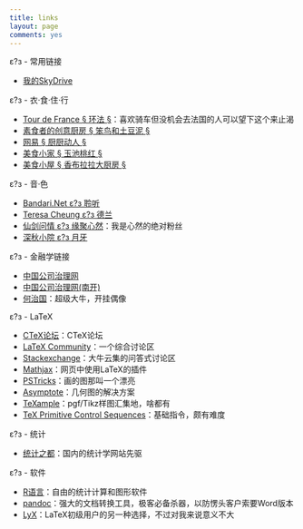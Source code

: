 ```yaml
---
title: links
layout: page
comments: yes
---
```


ε?з - 常用链接

- [我的SkyDrive](http://cid-b279bbf95ffa1509.skydrive.live.com/home.aspx)

ε?з - 衣·食·住·行

- [Tour de France § 环法 §](http://www.letour.fr/)：喜欢骑车但没机会去法国的人可以望下这个来止渴
- [素食者的创意厨房 § 笨鸟和土豆泥 §](http://blog.sina.com.cn/veg)
- [网易 § 厨厨动人 §](http://bbs.lady.163.com/list/dainty.html)
- [美食小家 § 玉池桃红 §](http://hnayhrh.blog.163.com/)
- [美食小屋 § 香布拉拉大厨房 §](http://jidi511.blog.163.com/)

ε?з - 音·色

- [Bandari.Net ε?з 聆听](http://www.bandari.net/)
- [Teresa Cheung ε?з 德兰](http://www.cheungtaklan.com/)
- [仙剑问情 ε?з 缘聚心然](http://xinran.5d6d.net/)：我是心然的绝对粉丝
- [深秋小院 ε?з 月牙](http://ciciwxf.blog.163.com/)

ε?з - 金融学链接

- [中国公司治理网](http://www.cnpre.com/cogov/)
- [中国公司治理网(南开)](http://www.cg.org.cn/)
- [何治国](http://faculty.chicagobooth.edu/zhiguo.he/index.html)：超级大牛，开挂偶像

ε?з - LaTeX

- [CTeX论坛](http://bbs.ctex.org/)：CTeX论坛
- [LaTeX Community](http://www.latex-community.org/forum/)：一个综合讨论区
- [Stackexchange](http://tex.stackexchange.com/)：大牛云集的问答式讨论区
- [Mathjax](http://www.mathjax.org/)：网页中使用LaTeX的插件
- [PSTricks](http://www.tug.org/PSTricks/main.cgi/)：画的图那叫一个漂亮
- [Asymptote](http://www.piprime.fr/asymptote/)：几何图的解决方案
- [TeXample](http://www.texample.net/)：pgf/Tikz样图汇集地，啥都有
- [TeX Primitive Control Sequences](http://www.tug.org/utilities/plain/cseq.html)：基础指令，颇有难度

ε?з - 统计

- [统计之都](http://cos.name)：国内的统计学网站先驱

ε?з - 软件

- [R语言](http://www.r-project.org)：自由的统计计算和图形软件
- [pandoc](http://johnmacfarlane.net/pandoc/)：强大的文档转换工具，极客必备杀器，以防愣头客户索要Word版本
- [LyX](http://www.lyx.org)：LaTeX初级用户的另一种选择，不过对我来说意义不大

